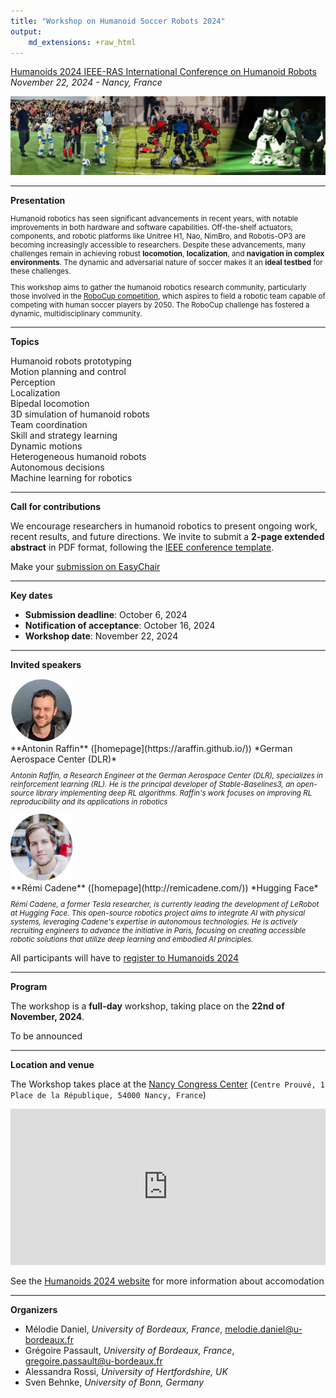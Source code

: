 ```yaml
---
title: "Workshop on Humanoid Soccer Robots 2024"
output:
    md_extensions: +raw_html
---
```


<div class="text-center">

[Humanoids 2024 IEEE-RAS International Conference on Humanoid Robots](https://2024.ieee-humanoids.org/)  
*November 22, 2024 - Nancy, France*

<img src="imgs/header.jpg" style="max-height:200px; max-width:100%; aspect:1" />

</div>
<hr/>

**Presentation**

<small>

Humanoid robotics has seen significant advancements in recent years, with notable improvements in both hardware and software capabilities. Off-the-shelf actuators, components, and robotic platforms like Unitree H1, Nao, NimBro, and Robotis-OP3 are becoming increasingly accessible to researchers. Despite these advancements, many challenges remain in achieving robust **locomotion**, **localization**, and **navigation in complex environments**. The dynamic and adversarial nature of soccer makes it an **ideal testbed** for these challenges.

This workshop aims to gather the humanoid robotics research community, particularly those involved in the [RoboCup competition](https://www.robocup.org/), which aspires to field a robotic team capable of competing with human soccer players by 2050. The RoboCup challenge has fostered a dynamic, multidisciplinary community. 

</small>

<hr/>

**Topics**

<div class="row mb-3">
<div class="col-md-4 col-sm-6"><span class="badge text-bg-primary">Humanoid robots prototyping</span></div>
<div class="col-md-4 col-sm-6"><span class="badge text-bg-primary">Motion planning and control</span></div>
<div class="col-md-4 col-sm-6"><span class="badge text-bg-primary">Perception</span></div>
<div class="col-md-4 col-sm-6"><span class="badge text-bg-primary">Localization</span></div>
<div class="col-md-4 col-sm-6"><span class="badge text-bg-primary">Bipedal locomotion</span></div>
<div class="col-md-4 col-sm-6"><span class="badge text-bg-primary">3D simulation of humanoid robots</span></div>
<div class="col-md-4 col-sm-6"><span class="badge text-bg-primary">Team coordination</span></div>
<div class="col-md-4 col-sm-6"><span class="badge text-bg-primary">Skill and strategy learning</span></div>
<div class="col-md-4 col-sm-6"><span class="badge text-bg-primary">Dynamic motions</span></div>
<div class="col-md-4 col-sm-6"><span class="badge text-bg-primary">Heterogeneous humanoid robots</span></div>
<div class="col-md-4 col-sm-6"><span class="badge text-bg-primary">Autonomous decisions</span></div>
<div class="col-md-4 col-sm-6"><span class="badge text-bg-primary">Machine learning for robotics</span></div>
</div>

<hr/>

**Call for contributions**

We encourage researchers in humanoid robotics to present ongoing work, recent results, and future directions.
We invite to submit a **2-page extended abstract** in PDF format, following the [IEEE conference template](https://www.ieee.org/conferences/publishing/templates.html).

<div class="alert alert-success">
<p>

Make your [submission on EasyChair](https://easychair.org/my/conference?conf=whsr2024)

</p>
</div>

<hr/>

**Key dates**

* **Submission deadline**: October 6, 2024
* **Notification of acceptance**: October 16, 2024
* **Workshop date**: November 22, 2024

<hr/>

**Invited speakers**

<div class="row">

<div class="col-md-6">
<img style="width:100px" class="m-2 float-start" src="imgs/araffin.jpg" />
<div>
**Antonin Raffin** ([homepage](https://araffin.github.io/))  
*German Aerospace Center (DLR)*

<small>

*Antonin Raffin, a Research Engineer at the German Aerospace Center (DLR), specializes in reinforcement learning (RL). He is the principal developer of Stable-Baselines3, an open-source library implementing deep RL algorithms. Raffin's work focuses on improving RL reproducibility and its applications in robotics*

</small>

</div>
</div>

<div class="col-md-6">
<img style="width:100px" class="m-2 float-start" src="imgs/rcadene.jpg" />
<div>
**Rémi Cadene** ([homepage](http://remicadene.com/))  
*Hugging Face*

<small>

*Rémi Cadene, a former Tesla researcher, is currently leading the development of LeRobot at Hugging Face. This open-source robotics project aims to integrate AI with physical systems, leveraging Cadene's expertise in autonomous technologies. He is actively recruiting engineers to advance the initiative in Paris, focusing on creating accessible robotic solutions that utilize deep learning and embodied AI principles.*

</small>

</div>
</div>

</div>

<div class="alert alert-info">
<p>

All participants will have to [register to Humanoids 2024](https://2024.ieee-humanoids.org/registration/)

</p>
</div>

<hr/>

**Program**

The workshop is a **full-day** workshop, taking place on the **22nd of November, 2024**.

<div class="alert alert-warning">
<p>

To be announced

</p>
</div>

<hr/>

**Location and venue**

The Workshop takes place at the [Nancy Congress Center](https://maps.app.goo.gl/PXe9GkALbdEsfzY87) (``Centre Prouvé, 1 Place de la République, 54000 Nancy, France``)

<iframe src="https://www.google.com/maps/embed?pb=!1m18!1m12!1m3!1d2633.925339760166!2d6.174914875532612!3d48.68779207130952!2m3!1f0!2f0!3f0!3m2!1i1024!2i768!4f13.1!3m3!1m2!1s0x4794987199096b25%3A0x3cbade60c4bb1899!2sNancy%20Congress%20Center%20-%20Centre%20Prouv%C3%A9!5e0!3m2!1sen!2sfr!4v1726838381067!5m2!1sen!2sfr" width="100%" height="250" style="border:0;" allowfullscreen="" loading="lazy" referrerpolicy="no-referrer-when-downgrade"></iframe>

See the [Humanoids 2024 website](https://2024.ieee-humanoids.org/event-center/accommodation/) for more information about accomodation

<hr/>

**Organizers**

* Mélodie Daniel, *University of Bordeaux, France*, [melodie.daniel@u-bordeaux.fr](mailto:melodie.daniel@u-bordeaux.fr)
* Grégoire Passault, *University of Bordeaux, France*, [gregoire.passault@u-bordeaux.fr](mailto:gregoire.passault@u-bordeaux.fr)
* Alessandra Rossi, *University of Hertfordshire, UK*
* Sven Behnke, *University of Bonn, Germany*